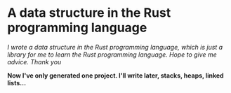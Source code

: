 # A data structure in the Rust programming language
_I wrote a data structure in the Rust programming language, which is just a library for me to learn the Rust programming language. Hope to give me advice. Thank you_

__Now I've only generated one project. I'll write later, stacks, heaps, linked lists...__
